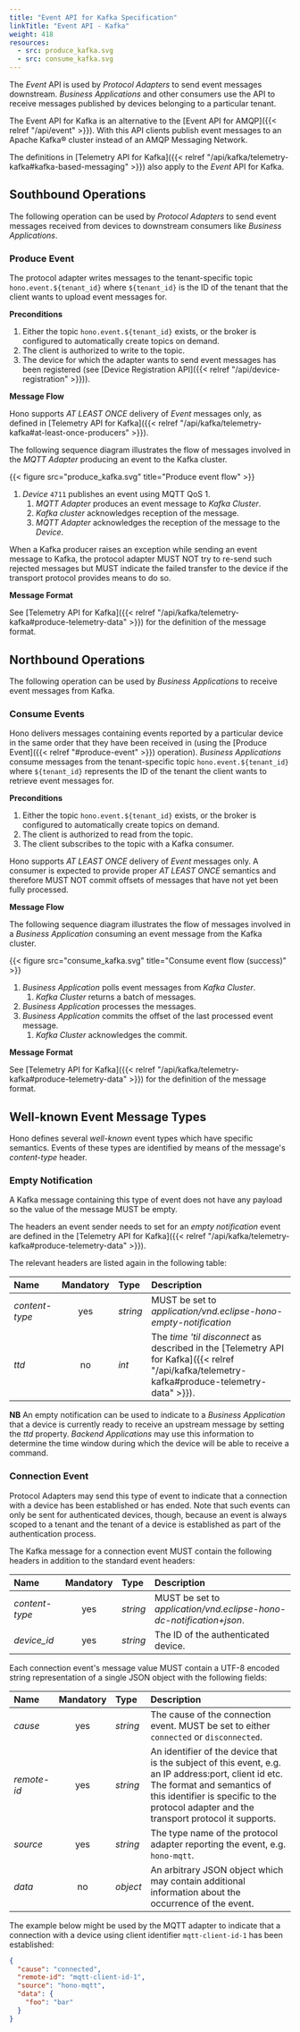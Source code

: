 ```yaml
---
title: "Event API for Kafka Specification"
linkTitle: "Event API - Kafka"
weight: 418
resources:
  - src: produce_kafka.svg
  - src: consume_kafka.svg
---
```


The *Event* API is used by *Protocol Adapters* to send event messages downstream.
*Business Applications* and other consumers use the API to receive messages published by devices belonging to a particular tenant.

The Event API for Kafka is an alternative to the [Event API for AMQP]({{< relref "/api/event" >}}).
With this API clients publish event messages to an Apache Kafka&reg; cluster instead of an AMQP Messaging Network. 

The definitions in [Telemetry API for Kafka]({{< relref "/api/kafka/telemetry-kafka#kafka-based-messaging" >}}) 
also apply to the *Event* API for Kafka.   

## Southbound Operations

The following operation can be used by *Protocol Adapters* to send event messages received from devices to downstream consumers like *Business Applications*.

### Produce Event

The protocol adapter writes messages to the tenant-specific topic `hono.event.${tenant_id}` where `${tenant_id}` is the ID of the tenant that the client wants to upload event messages for.


**Preconditions**

1. Either the topic `hono.event.${tenant_id}` exists, or the broker is configured to automatically create topics on demand.
1. The client is authorized to write to the topic.
1. The device for which the adapter wants to send event messages has been registered (see [Device Registration API]({{< relref "/api/device-registration" >}})).

**Message Flow**

Hono supports *AT LEAST ONCE* delivery of *Event* messages only, as defined in [Telemetry API for Kafka]({{< relref "/api/kafka/telemetry-kafka#at-least-once-producers" >}}).

The following sequence diagram illustrates the flow of messages involved in the *MQTT Adapter* producing an event to the Kafka cluster.

{{< figure src="produce_kafka.svg" title="Produce event flow" >}}

1. *Device* `4711` publishes an event using MQTT QoS 1.
   1. *MQTT Adapter* produces an event message to *Kafka Cluster*.
   1. *Kafka cluster* acknowledges reception of the message.
   1. *MQTT Adapter* acknowledges the reception of the message to the *Device*.

When a Kafka producer raises an exception while sending an event message to Kafka, the protocol adapter MUST NOT try to re-send such rejected messages but MUST indicate the failed transfer to the device if the transport protocol provides means to do so.

**Message Format**

See [Telemetry API for Kafka]({{< relref "/api/kafka/telemetry-kafka#produce-telemetry-data" >}}) for the definition of the message format.

## Northbound Operations

The following operation can be used by *Business Applications* to receive event messages from Kafka.

### Consume Events

Hono delivers messages containing events reported by a particular device in the same order that they have been received in (using the [Produce Event]({{< relref "#produce-event" >}}) operation).
*Business Applications* consume messages from the tenant-specific topic `hono.event.${tenant_id}` where `${tenant_id}` represents the ID of the tenant the client wants to retrieve event messages for.

**Preconditions**

1. Either the topic `hono.event.${tenant_id}` exists, or the broker is configured to automatically create topics on demand.
1. The client is authorized to read from the topic.
1. The client subscribes to the topic with a Kafka consumer. 

Hono supports *AT LEAST ONCE* delivery of *Event* messages only. A consumer is expected to provide proper *AT LEAST ONCE* 
semantics and therefore MUST NOT commit offsets of messages that have not yet been fully processed.

**Message Flow**

The following sequence diagram illustrates the flow of messages involved in a *Business Application* consuming an event message from the Kafka cluster. 

{{< figure src="consume_kafka.svg" title="Consume event flow (success)" >}}

1. *Business Application* polls event messages from *Kafka Cluster*.
    1. *Kafka Cluster* returns a batch of messages.
1. *Business Application* processes the messages.
1. *Business Application* commits the offset of the last processed event message.
    1. *Kafka Cluster* acknowledges the commit.

**Message Format**

See [Telemetry API for Kafka]({{< relref "/api/kafka/telemetry-kafka#produce-telemetry-data" >}}) for the definition of the message format. 



## Well-known Event Message Types

Hono defines several *well-known* event types which have specific semantics. Events of these types are identified by means of the message's *content-type* header.

### Empty Notification

A Kafka message containing this type of event does not have any payload so the value of the message MUST be empty.

The headers an event sender needs to set for an *empty notification* event are defined in the [Telemetry API for Kafka]({{< relref "/api/kafka/telemetry-kafka#produce-telemetry-data" >}}).

The relevant headers are listed again in the following table:

| Name            | Mandatory       | Type        | Description |
| :-------------- | :-------------: | :---------- | :---------- |
| *content-type*  | yes             | *string*    | MUST be set to *application/vnd.eclipse-hono-empty-notification* |
| *ttd*           | no              | *int*       | The *time 'til disconnect* as described in the [Telemetry API for Kafka]({{< relref "/api/kafka/telemetry-kafka#produce-telemetry-data" >}}). |

**NB** An empty notification can be used to indicate to a *Business Application* that a device is currently ready to receive an upstream message by setting the *ttd* property. 
*Backend Applications* may use this information to determine the time window during which the device will be able to receive a command.

### Connection Event

Protocol Adapters may send this type of event to indicate that a connection with a device has
been established or has ended. Note that such events can only be sent for authenticated devices,
though, because an event is always scoped to a tenant and the tenant of a device is
established as part of the authentication process.

The Kafka message for a connection event MUST contain the following headers in addition to the standard event headers:

| Name            | Mandatory       | Type        | Description |
| :-------------- | :-------------: | :---------- | :---------- |
| *content-type*  | yes             | *string*    | MUST be set to  *application/vnd.eclipse-hono-dc-notification+json*. |
| *device_id*    | yes              | *string*    | The ID of the authenticated device. |

Each connection event's message value MUST contain a UTF-8 encoded string representation of a single JSON object with the following fields:

| Name        | Mandatory | Type      | Description |
| :---------- | :-------: | :-------- | :---------- |
| *cause*     | yes       | *string*  | The cause of the connection event. MUST be set to either `connected` or `disconnected`. |
| *remote-id* | yes       | *string*  | An identifier of the device that is the subject of this event, e.g. an IP address:port, client id etc. The format and semantics of this identifier is specific to the protocol adapter and the transport protocol it supports. |
| *source*    | yes       | *string*  | The type name of the protocol adapter reporting the event, e.g. `hono-mqtt`. |
| *data*      | no        | *object*  | An arbitrary JSON object which may contain additional information about the occurrence of the event. |

The example below might be used by the MQTT adapter to indicate that a connection with a device using client identifier `mqtt-client-id-1` has been established:

~~~json
{
  "cause": "connected",
  "remote-id": "mqtt-client-id-1",
  "source": "hono-mqtt",
  "data": {
    "foo": "bar"
  }
}
~~~

